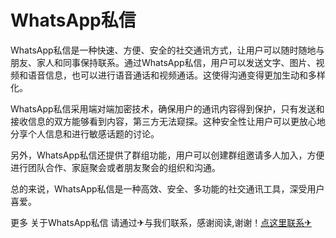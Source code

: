 # WhatsApp私信

WhatsApp私信是一种快速、方便、安全的社交通讯方式，让用户可以随时随地与朋友、家人和同事保持联系。通过WhatsApp私信，用户可以发送文字、图片、视频和语音信息，也可以进行语音通话和视频通话。这使得沟通变得更加生动和多样化。

WhatsApp私信采用端对端加密技术，确保用户的通讯内容得到保护，只有发送和接收信息的双方能够看到内容，第三方无法窥探。这种安全性让用户可以更放心地分享个人信息和进行敏感话题的讨论。

另外，WhatsApp私信还提供了群组功能，用户可以创建群组邀请多人加入，方便进行团队合作、家庭聚会或者朋友聚会的组织和沟通。

总的来说，WhatsApp私信是一种高效、安全、多功能的社交通讯工具，深受用户喜爱。

更多 关于WhatsApp私信 请通过✈与我们联系，感谢阅读,谢谢！[点这里联系✈](https://1.k02.cc)